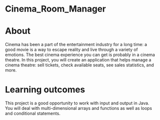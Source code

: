 # Cinema_Room_Manager

# About 
Cinema has been a part of the entertainment industry for a long time: a good movie is a way to escape reality and live through a variety of emotions. The best cinema experience you can get is probably in a cinema theatre. In this project, you will create an application that helps manage a cinema theatre: sell tickets, check available seats, see sales statistics, and more.

# Learning outcomes
This project is a good opportunity to work with input and output in Java. You will deal with multi-dimensional arrays and functions as well as loops and conditional statements.
